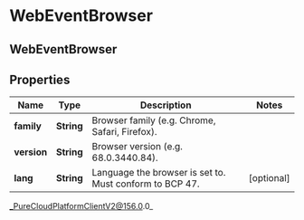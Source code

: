 # WebEventBrowser

## WebEventBrowser

## Properties

|Name | Type | Description | Notes|
|------------ | ------------- | ------------- | -------------|
| **family** | **String** | Browser family (e.g. Chrome, Safari, Firefox). | |
| **version** | **String** | Browser version (e.g. 68.0.3440.84). | |
| **lang** | **String** | Language the browser is set to. Must conform to BCP 47. | [optional] |



_PureCloudPlatformClientV2@156.0.0_
